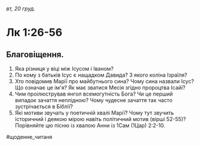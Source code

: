 
_вт, 20 груд._

# Лк 1:26-56

## Благовіщення.
1. Яка різниця у віці між Ісусом і Іваном? 
2. По кому з батьків Ісус є нащадком Давида? З якого коліна Ізраїля?
3. Хто повідомив Марії про майбутнього сина? Чому сина назвали Ісус? Що означає це ім'я? Як має зватися Месія згідно пророцтва Ісайї?
4. Чим проілюстрував янгол всемогутність Бога? Чи це перший випадок зачаття неплідною? Чому чудесне зачаття так часто зустрічається в Біблії?
5. Які мотиви звучать у поетичній хвалі Марії? Чому тут звучить історичний і деякою мірою навіть політичний мотив (вірші 52-55)? Порівняйте цю пісню із хвалою Анни із 1Сам (1Цар) 2:2-10.

#щоденне_читаня
